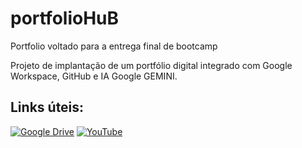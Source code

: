 # portfolioHuB
Portfolio voltado para a entrega final de bootcamp

Projeto de implantação de um portfólio digital integrado com Google Workspace, GitHub e IA Google GEMINI.

## Links úteis:
[![Google Drive](https://img.shields.io/badge/Google%20Drive-4285F4?style=for-the-badge&logo=google-drive&logoColor=white)](https://drive.google.com/drive/folders/1U_PbFyJA0TWlh35FIQ1xJLtqu52XrReK?usp=drive_link)
[![YouTube](https://img.shields.io/badge/YouTube-FF0000?style=for-the-badge&logo=youtube&logoColor=white)](https://youtu.be/yT5ZkL-dEZY)




